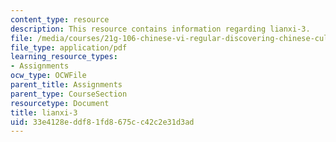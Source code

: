 ```yaml
---
content_type: resource
description: This resource contains information regarding lianxi-3.
file: /media/courses/21g-106-chinese-vi-regular-discovering-chinese-cultures-and-societies-spring-2003/33e4128eddf81fd8675cc42c2e31d3ad_MIT21G_106S03_lianxi3.pdf
file_type: application/pdf
learning_resource_types:
- Assignments
ocw_type: OCWFile
parent_title: Assignments
parent_type: CourseSection
resourcetype: Document
title: lianxi-3
uid: 33e4128e-ddf8-1fd8-675c-c42c2e31d3ad
---
```

